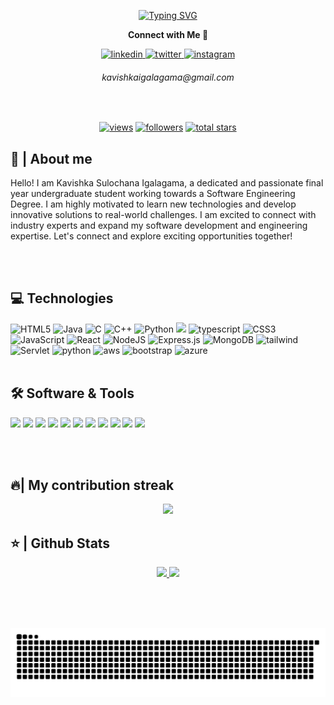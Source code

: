 <!--- Head -->
<p align="center">
 <a href="https://git.io/typing-svg"><img src="https://readme-typing-svg.demolab.com?font=JetBrains+Mono&weight=600&size=35&pause=1000&color=F78029&center=true&vCenter=true&width=435&lines=%3EHello+Wolrd!;I'm+Kavishka" alt="Typing SVG" /></a>
  <p align="center"><b>Connect with Me 🤝</b></p>
  <p align="center">
        <a href="https://www.linkedin.com/in/kavishka-sulochana/">
          <img src="https://user-images.githubusercontent.com/88904952/234979284-68c11d7f-1acc-4f0c-ac78-044e1037d7b0.png" alt="linkedin" height="50" width="50" />
        </a>
        <a href="https://x.com/ksigalagama/">
          <img src="https://user-images.githubusercontent.com/88904952/234980676-61bfb021-ecc8-48f7-88e6-34c1b06c4a58.png" alt="twitter" height="50" width="50" />
        </a>
        <a href="https://www.instagram.com/kavishka_sulochana//">
          <img src="https://user-images.githubusercontent.com/88904952/234981169-2dd1e58f-4b7e-468c-8213-034ba62156c3.png" alt="instagram" height="50" width="50" />
        </a>
      <div align="center">
        <h6>kavishkaigalagama@gmail.com</h6>
      </div>
  </p>
</p>

<br>

<!--- Counters -->
<p align="center">
  <a href="https://github.com/rom4nz/Simple-View-Counter">
    <img alt="views" title="GitHub profile views" src="https://komarev.com/ghpvc/?username=rom4nz&label=PROFILE+VIEWS&style=for-the-badge&color=red"/></a>
  <a href="https://github.com/rom4nz?tab=followers">
    <img alt="followers" title="Follow me on Github" src="https://custom-icon-badges.demolab.com/github/followers/rom4nz?color=236ad3&labelColor=1155ba&style=for-the-badge&logo=person-add&label=Followers&logoColor=white"/></a>
  <a href="https://github.com/rom4nz?tab=repositories&sort=stargazers">
    <img alt="total stars" title="Total stars on GitHub" src="https://custom-icon-badges.demolab.com/github/stars/rom4nz?color=55960c&style=for-the-badge&labelColor=488207&logo=star"/></a>
</p>

<!--- About me -->
<h2>📖 | About me</h2> 
Hello! I am Kavishka Sulochana Igalagama, a dedicated and passionate final year undergraduate student working towards a Software Engineering Degree. I am highly motivated to learn new technologies and develop innovative solutions to real-world challenges. I am excited to connect with industry experts and expand my software development and engineering expertise. Let's connect and explore exciting opportunities together!

<br><br>

<!--- Skills -->
## 💻 Technologies

<div>
    <img alt="HTML5"
        src="https://img.shields.io/badge/html5-%23E34F26.svg?style=for-the-badge&logo=html5&logoColor=white" />
    <img alt="Java" src="https://img.shields.io/badge/Java-ED8B00?style=for-the-badge&logo=java&logoColor=white" />
    <img alt="C" src="https://img.shields.io/badge/C%20-%232370ED.svg?style=for-the-badge&logo=c&logoColor=white" />
    <img alt="C++"
        src="https://img.shields.io/badge/c++-%2300599C.svg?style=for-the-badge&logo=c%2B%2B&logoColor=white" />
    <img alt="Python"
        src="https://img.shields.io/badge/Python%20-%2314354C.svg?style=for-the-badge&logo=python&logoColor=white" />
    <img src="https://img.shields.io/badge/PHP-777BB4?style=for-the-badge&logo=php&logoColor=white">
    <img alt="typescript"
        src="https://img.shields.io/badge/typescript-3178C6.svg?style=for-the-badge&logo=typescript&logoColor=white" />
    <img alt="CSS3"
        src="https://img.shields.io/badge/css3-%231572B6.svg?style=for-the-badge&logo=css3&logoColor=white" />
    <img alt="JavaScript"
        src="https://img.shields.io/badge/JavaScript%20-%23F7DF1E.svg?style=for-the-badge&logo=javascript&logoColor=black" />
    <img alt="React"
        src="https://img.shields.io/badge/react-%2320232a.svg?style=for-the-badge&logo=react&logoColor=%2361DAFB" />
    <img alt="NodeJS"
        src="https://img.shields.io/badge/node.js-%2343853D.svg?style=for-the-badge&logo=node-dot-js&logoColor=white" />
    <img alt="Express.js"
        src="https://img.shields.io/badge/express.js-%23404d59.svg?style=for-the-badge&logo=express&logoColor=%2361DAFB" />
    <img alt="MongoDB"
        src="https://img.shields.io/badge/MongoDB-%234ea94b.svg?style=for-the-badge&logo=mongodb&logoColor=white" />
    <img alt="tailwind"
        src="https://img.shields.io/badge/Tailwind_CSS-38B2AC?style=for-the-badge&logo=tailwind-css&logoColor=white" />
    <img alt="Servlet"
        src="https://img.shields.io/badge/Servlet-ED8B00?style=for-the-badge&logo=Servlet&logoColor=white" />
    <img alt="python"
        src="https://img.shields.io/badge/Python-14354C?style=for-the-badge&logo=python&logoColor=white" />
    <img alt="aws"
        src="https://img.shields.io/badge/Amazon_AWS-232F3E?style=for-the-badge&logo=amazon-aws&logoColor=white" />
    <img alt="bootstrap"
        src="https://img.shields.io/badge/Bootstrap-563D7C?style=for-the-badge&logo=bootstrap&logoColor=white" />
    <img alt="azure"
        src="https://img.shields.io/badge/Azure-0078D4?style=for-the-badge&logo=microsoftazure&logoColor=white" />
    <br><br>
</div>

<!--- Tools -->
## 🛠️ Software & Tools

<p>
    <img src="https://img.shields.io/badge/Codepen-000000?style=for-the-badge&logo=codepen&logoColor=white">
    <img src="https://img.shields.io/badge/Git-F05032?style=for-the-badge&logo=git&logoColor=white">
    <img src="https://img.shields.io/badge/github-%23121011.svg?style=for-the-badge&logo=github&logoColor=white">
    <img src="https://img.shields.io/badge/Visual_Studio_Code-0078D4?style=for-the-badge&logo=visual%20studio%20code&logoColor=white">
    <img src="https://img.shields.io/badge/Visual_Studio-5C2D91?style=for-the-badge&logo=visual%20studio&logoColor=white">
    <img src="https://img.shields.io/badge/Eclipse-FE7A16.svg?style=for-the-badge&logo=Eclipse&logoColor=white">
    <img src="https://img.shields.io/badge/Xampp-F37623?style=for-the-badge&logo=xampp&logoColor=white">
    <img src="https://img.shields.io/badge/NetBeans-A1C535?style=for-the-badge&logo=netbeans&logoColor=white">
    <img src="https://img.shields.io/badge/Docker-2CA5E0?style=for-the-badge&logo=docker&logoColor=white">
    <img src="https://img.shields.io/badge/Amazon_AWS-232F3E?style=for-the-badge&logo=amazon-aws&logoColor=white">
    <img src="https://img.shields.io/badge/Figma-F24E1E?style=for-the-badge&logo=figma&logoColor=white">
</p>

<br><br>

<!--- contribution streak -->
<h2>🔥| My contribution streak</h2>
<p align="center">
  <a href="https://github.com/DenverCoder1/github-readme-streak-stats">
    <img src="https://github-readme-streak-stats.herokuapp.com/?user=rom4nz#version3"/>
  </a>
</p>

<!--- Stats -->
<h2>⭐ | Github Stats </h2>
<div align="center">
  <a href="https://github.com/rom4nz">
    <img height="180em" src="https://github-readme-stats.vercel.app/api?username=rom4nz&show_icons=true&theme=default&include_all_commits=true&count_private=true"/>
    <img height="180em" src="https://github-readme-stats.vercel.app/api/top-langs/?username=rom4nz&layout=compact&langs_count=7&theme=default"/></a>
</div>

<br><br>

<!--- Snake Graph -->
<div align="center">
  <br>
  <img alt="snake eating my contributions" src="https://raw.githubusercontent.com/rom4nz/rom4nz/d036ac30c45a272e6ae29fd3c3c8fa9d9dc1e0f6/Gif/github-contribution-grid-snake.svg" />
  <br/>
</div>
